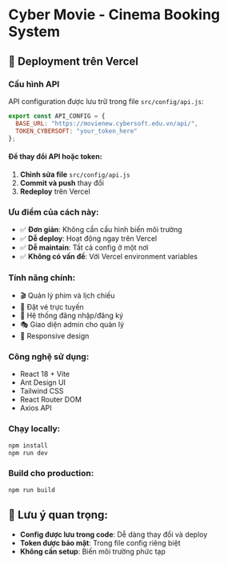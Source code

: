 # Cyber Movie - Cinema Booking System

## 🚀 Deployment trên Vercel

### **Cấu hình API**

API configuration được lưu trữ trong file `src/config/api.js`:

```javascript
export const API_CONFIG = {
  BASE_URL: "https://movienew.cybersoft.edu.vn/api/",
  TOKEN_CYBERSOFT: "your_token_here"
};
```

#### **Để thay đổi API hoặc token:**

1. **Chỉnh sửa file** `src/config/api.js`
2. **Commit và push** thay đổi
3. **Redeploy** trên Vercel

### **Ưu điểm của cách này:**

- ✅ **Đơn giản**: Không cần cấu hình biến môi trường
- ✅ **Dễ deploy**: Hoạt động ngay trên Vercel
- ✅ **Dễ maintain**: Tất cả config ở một nơi
- ✅ **Không có vấn đề**: Với Vercel environment variables

### **Tính năng chính:**

- 🎬 Quản lý phim và lịch chiếu
- 🎫 Đặt vé trực tuyến
- 👤 Hệ thống đăng nhập/đăng ký
- 🎭 Giao diện admin cho quản lý
- 📱 Responsive design

### **Công nghệ sử dụng:**

- React 18 + Vite
- Ant Design UI
- Tailwind CSS
- React Router DOM
- Axios API

### **Chạy locally:**

```bash
npm install
npm run dev
```

### **Build cho production:**

```bash
npm run build
```

## 📝 **Lưu ý quan trọng:**

- **Config được lưu trong code**: Dễ dàng thay đổi và deploy
- **Token được bảo mật**: Trong file config riêng biệt
- **Không cần setup**: Biến môi trường phức tạp
